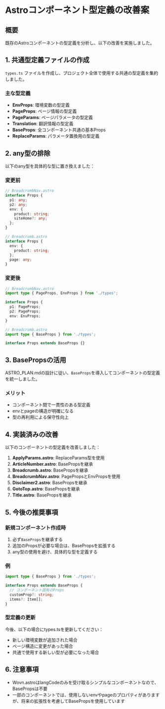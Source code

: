 # Astroコンポーネント型定義の改善案

## 概要

既存のAstroコンポーネントの型定義を分析し、以下の改善を実施しました。

## 1. 共通型定義ファイルの作成

`types.ts` ファイルを作成し、プロジェクト全体で使用する共通の型定義を集約しました。

### 主な型定義

- **EnvProps**: 環境変数の型定義
- **PageProps**: ページ情報の型定義  
- **PageParams**: ページパラメータの型定義
- **Translation**: 翻訳情報の型定義
- **BaseProps**: 全コンポーネント共通の基本Props
- **ReplaceParams**: パラメータ置換用の型定義

## 2. any型の排除

以下のany型を具体的な型に置き換えました：

### 変更前
```typescript
// BreadcrumbNav.astro
interface Props {
  p1: any;
  p2: any;
  env: {
    product: string;
    siteHome?: any;
  };
}

// Breadcrumb.astro
interface Props {
  env: {
    product: string;
  };
  page: any;
}
```

### 変更後
```typescript
// BreadcrumbNav.astro
import type { PageProps, EnvProps } from './types';

interface Props {
  p1: PageProps;
  p2: PageProps;
  env: EnvProps;
}

// Breadcrumb.astro
import type { BaseProps } from './types';

interface Props extends BaseProps {}
```

## 3. BasePropsの活用

ASTRO_PLAN.mdの設計に従い、`BaseProps`を導入してコンポーネントの型定義を統一しました。

### メリット
- コンポーネント間で一貫性のある型定義
- envとpageの構造が明確になる
- 型の再利用による保守性向上

## 4. 実装済みの改善

以下のコンポーネントの型定義を改善しました：

1. **ApplyParams.astro**: ReplaceParams型を使用
2. **ArticleNumber.astro**: BasePropsを継承
3. **Breadcrumb.astro**: BasePropsを継承
4. **BreadcrumbNav.astro**: PagePropsとEnvPropsを使用
5. **Disclaimer2.astro**: BasePropsを継承
6. **GotoTop.astro**: BasePropsを継承
7. **Title.astro**: BasePropsを継承

## 5. 今後の推奨事項

### 新規コンポーネント作成時
1. 必ず`BaseProps`を継承する
2. 追加のPropsが必要な場合は、BasePropsを拡張する
3. any型の使用を避け、具体的な型を定義する

### 例
```typescript
import type { BaseProps } from './types';

interface Props extends BaseProps {
  // コンポーネント固有のProps
  customProp?: string;
  items?: Item[];
}
```

### 型定義の更新
今後、以下の場合にtypes.tsを更新してください：
- 新しい環境変数が追加された場合
- ページ構造に変更があった場合
- 共通で使用する新しい型が必要になった場合

## 6. 注意事項

- Wovn.astroはlangCodeのみを受け取るシンプルなコンポーネントなので、BasePropsは不要
- 一部のコンポーネントでは、使用しないenvやpageのプロパティがありますが、将来の拡張性を考慮してBasePropsを使用しています